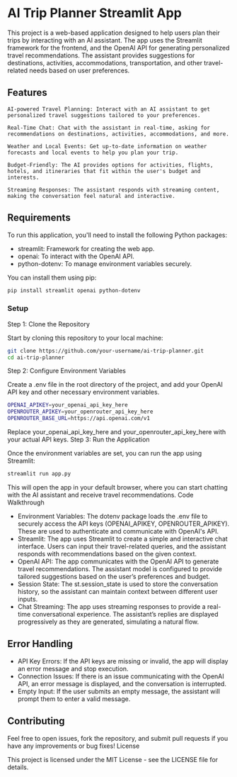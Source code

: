 # AI Trip Planner Streamlit App

This project is a web-based application designed to help users plan their trips by interacting with an AI assistant. The app uses the Streamlit framework for the frontend, and the OpenAI API for generating personalized travel recommendations. The assistant provides suggestions for destinations, activities, accommodations, transportation, and other travel-related needs based on user preferences.
## Features

    AI-powered Travel Planning: Interact with an AI assistant to get personalized travel suggestions tailored to your preferences.
    
    Real-Time Chat: Chat with the assistant in real-time, asking for recommendations on destinations, activities, accommodations, and more.
    
    Weather and Local Events: Get up-to-date information on weather forecasts and local events to help you plan your trip.
    
    Budget-Friendly: The AI provides options for activities, flights, hotels, and itineraries that fit within the user's budget and interests.
    
    Streaming Responses: The assistant responds with streaming content, making the conversation feel natural and interactive.

## Requirements

To run this application, you'll need to install the following Python packages:

 * streamlit: Framework for creating the web app.
 * openai: To interact with the OpenAI API.
 * python-dotenv: To manage environment variables securely.

You can install them using pip:

```bash
pip install streamlit openai python-dotenv
```

### Setup
Step 1: Clone the Repository

Start by cloning this repository to your local machine:
```bash
git clone https://github.com/your-username/ai-trip-planner.git
cd ai-trip-planner
```
Step 2: Configure Environment Variables

Create a .env file in the root directory of the project, and add your OpenAI API key and other necessary environment variables.
```bash
OPENAI_APIKEY=your_openai_api_key_here
OPENROUTER_APIKEY=your_openrouter_api_key_here
OPENROUTER_BASE_URL=https://api.openai.com/v1
```
Replace your_openai_api_key_here and your_openrouter_api_key_here with your actual API keys.
Step 3: Run the Application

Once the environment variables are set, you can run the app using Streamlit:
```bash
streamlit run app.py
```
This will open the app in your default browser, where you can start chatting with the AI assistant and receive travel recommendations.
Code Walkthrough
 * Environment Variables: The dotenv package loads the .env file to securely access the API keys (OPENAI_APIKEY, OPENROUTER_APIKEY). These are used to authenticate and communicate with OpenAI's API.
 * Streamlit: The app uses Streamlit to create a simple and interactive chat interface. Users can input their travel-related queries, and the assistant responds with recommendations based on the given context.
 * OpenAI API: The app communicates with the OpenAI API to generate travel recommendations. The assistant model is configured to provide tailored suggestions based on the user’s preferences and budget.
 * Session State: The st.session_state is used to store the conversation history, so the assistant can maintain context between different user inputs.
 * Chat Streaming: The app uses streaming responses to provide a real-time conversational experience. The assistant’s replies are displayed progressively as they are generated, simulating a natural flow.

## Error Handling
 * API Key Errors: If the API keys are missing or invalid, the app will display an error message and stop execution.
 * Connection Issues: If there is an issue communicating with the OpenAI API, an error message is displayed, and the conversation is interrupted.
 * Empty Input: If the user submits an empty message, the assistant will prompt them to enter a valid message.

## Contributing

Feel free to open issues, fork the repository, and submit pull requests if you have any improvements or bug fixes!
License

This project is licensed under the MIT License - see the LICENSE file for details.
